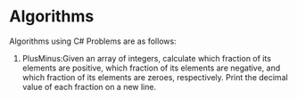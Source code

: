# Algorithms
Algorithms using C#
Problems are as follows:
1. PlusMinus:Given an array of integers, calculate which fraction of its elements are positive, which fraction of its elements are negative, and which fraction of its elements are zeroes, respectively. Print the decimal value of each fraction on a new line.

